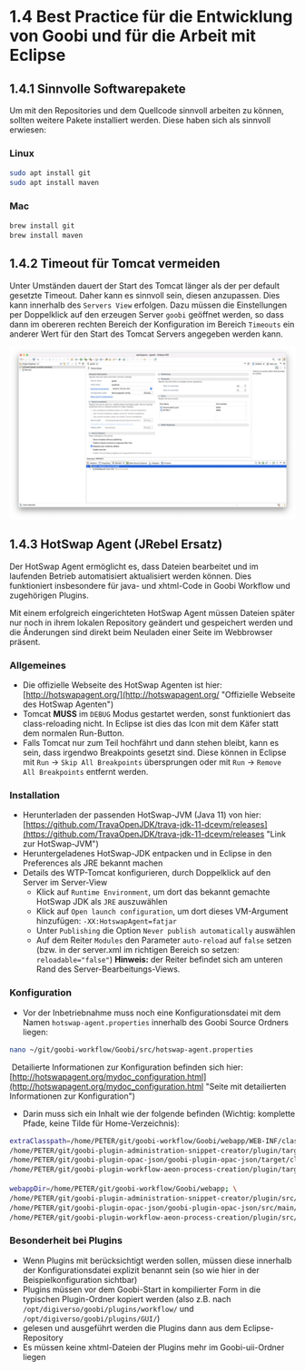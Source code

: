 # 1.4 Best Practice für die Entwicklung von Goobi und für die Arbeit mit Eclipse

## 1.4.1 Sinnvolle Softwarepakete
Um mit den Repositories und dem Quellcode sinnvoll arbeiten zu können, sollten weitere Pakete installiert werden. Diese haben sich als sinnvoll erwiesen:

### Linux

```bash
sudo apt install git
sudo apt install maven
```

### Mac

```bash
brew install git
brew install maven
```


## 1.4.2 Timeout für Tomcat vermeiden
Unter Umständen dauert der Start des Tomcat länger als der per default gesetzte Timeout. Daher kann es sinnvoll sein, diesen anzupassen. Dies kann innerhalb des `Servers View` erfolgen. Dazu müssen die Einstellungen per Doppelklick auf den erzeugen Server `goobi` geöffnet werden, so dass dann im obereren rechten Bereich der Konfiguration im Bereich `Timeouts` ein anderer Wert für den Start des Tomcat Servers angegeben werden kann.

![Timeout](../../.gitbook/assets/dev_install_27.png)


## 1.4.3 HotSwap Agent (JRebel Ersatz)
​Der HotSwap Agent ermöglicht es, dass Dateien bearbeitet und im laufenden Betrieb automatisiert aktualisiert werden können. Dies funktioniert insbesondere für java- und xhtml-Code in Goobi Workflow und zugehörigen Plugins.

Mit einem erfolgreich eingerichteten HotSwap Agent müssen Dateien später nur noch in ihrem lokalen Repository geändert und gespeichert werden und die Änderungen sind direkt beim Neuladen einer Seite im Webbrowser präsent.


### Allgemeines
- Die offizielle Webseite des HotSwap Agenten ist hier: [http://hotswapagent.org/](http://hotswapagent.org/ "Offizielle Webseite des HotSwap Agenten")
- Tomcat **MUSS** im `DEBUG` Modus gestartet werden, sonst funktioniert das class-reloading nicht. In Eclipse ist dies das Icon mit dem Käfer statt dem normalen Run-Button.
- Falls Tomcat nur zum Teil hochfährt und dann stehen bleibt, kann es sein, dass irgendwo Breakpoints gesetzt sind. Diese können in Eclipse mit `Run` -> `Skip All Breakpoints` übersprungen oder mit `Run` -> `Remove All Breakpoints` entfernt werden.


### Installation
- Herunterladen der passenden HotSwap-JVM (Java 11) von hier: [https://github.com/TravaOpenJDK/trava-jdk-11-dcevm/releases](https://github.com/TravaOpenJDK/trava-jdk-11-dcevm/releases "Link zur HotSwap-JVM")
- Heruntergeladenes HotSwap-JDK entpacken und in Eclipse in den Preferences als JRE bekannt machen
- Details des WTP-Tomcat konfigurieren, durch Doppelklick auf den Server im Server-View
  - Klick auf `Runtime Environment`, um dort das bekannt gemachte HotSwap JDK als `JRE` auszuwählen
  - Klick auf `Open launch configuration`, um dort dieses VM-Argument hinzufügen: `-XX:HotswapAgent=fatjar`
  - Unter `Publishing` die Option `Never publish automatically` auswählen
  - Auf dem Reiter `Modules` den Parameter `auto-reload` auf `false` setzen (bzw. in der server.xml im richtigen Bereich so setzen: `reloadable="false"`) **Hinweis:** der Reiter befindet sich am unteren Rand des Server-Bearbeitungs-Views.


### Konfiguration
- Vor der Inbetriebnahme muss noch eine Konfigurationsdatei mit dem Namen `hotswap-agent.properties` innerhalb des Goobi Source Ordners liegen:

```bash
nano ~/git/goobi-workflow/Goobi/src/hotswap-agent.properties
```
​
Detailierte Informationen zur Konfiguration befinden sich hier: [http://hotswapagent.org/mydoc_configuration.html](http://hotswapagent.org/mydoc_configuration.html "Seite mit detailierten Informationen zur Konfiguration")

- Darin muss sich ein Inhalt wie der folgende befinden (Wichtig: komplette Pfade, keine Tilde für Home-Verzeichnis):

```bash
extraClasspath=/home/PETER/git/goobi-workflow/Goobi/webapp/WEB-INF/classes/; \
/home/PETER/git/goobi-plugin-administration-snippet-creator/plugin/target/classes; \
/home/PETER/git/goobi-plugin-opac-json/goobi-plugin-opac-json/target/classes; \
/home/PETER/git/goobi-plugin-workflow-aeon-process-creation/plugin/target/classes;

webappDir=/home/PETER/git/goobi-workflow/Goobi/webapp; \
/home/PETER/git/goobi-plugin-administration-snippet-creator/plugin/src/main/resources/GUI/META-INF/resources; \
/home/PETER/git/goobi-plugin-opac-json/goobi-plugin-opac-json/src/main/resources/GUI/META-INF/resources; \
/home/PETER/git/goobi-plugin-workflow-aeon-process-creation/plugin/src/main/resources/GUI/META-INF/resources;
```

### Besonderheit bei Plugins
- Wenn Plugins mit berücksichtigt werden sollen, müssen diese innerhalb der Konfigurationsdatei explizit benannt sein (so wie hier in der Beispielkonfiguration sichtbar)
- Plugins müssen vor dem Goobi-Start in kompilierter Form in die typischen Plugin-Ordner kopiert werden (also z.B. nach `/opt/digiverso/goobi/plugins/workflow/` und `/opt/digiverso/goobi/plugins/GUI/`)
- gelesen und ausgeführt werden die Plugins dann aus dem Eclipse-Repository
- Es müssen keine xhtml-Dateien der Plugins mehr im Goobi-uii-Ordner liegen
